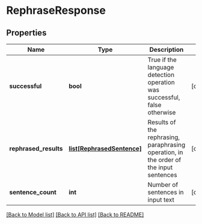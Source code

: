 # RephraseResponse

## Properties
Name | Type | Description | Notes
------------ | ------------- | ------------- | -------------
**successful** | **bool** | True if the language detection operation was successful, false otherwise | [optional] 
**rephrased_results** | [**list[RephrasedSentence]**](RephrasedSentence.md) | Results of the rephrasing, paraphrasing operation, in the order of the input sentences | [optional] 
**sentence_count** | **int** | Number of sentences in input text | [optional] 

[[Back to Model list]](../README.md#documentation-for-models) [[Back to API list]](../README.md#documentation-for-api-endpoints) [[Back to README]](../README.md)


